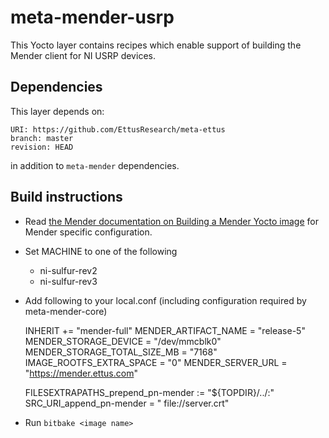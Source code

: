 # meta-mender-usrp

This Yocto layer contains recipes which enable support of building the Mender client for NI USRP devices.

## Dependencies

This layer depends on:

    URI: https://github.com/EttusResearch/meta-ettus
    branch: master
    revision: HEAD

in addition to `meta-mender` dependencies.

## Build instructions

- Read [the Mender documentation on Building a Mender Yocto image](https://docs.mender.io/Artifacts/Building-Mender-Yocto-image) for Mender specific configuration.
- Set MACHINE to one of the following
    - ni-sulfur-rev2
    - ni-sulfur-rev3

- Add following to your local.conf (including configuration required by meta-mender-core)


    INHERIT += "mender-full"
    MENDER_ARTIFACT_NAME = "release-5"
    MENDER_STORAGE_DEVICE = "/dev/mmcblk0"
    MENDER_STORAGE_TOTAL_SIZE_MB = "7168"
    IMAGE_ROOTFS_EXTRA_SPACE = "0"
    MENDER_SERVER_URL = "https://mender.ettus.com"

    FILESEXTRAPATHS_prepend_pn-mender := "${TOPDIR}/../:"
    SRC_URI_append_pn-mender = " file://server.crt"


- Run `bitbake <image name>`
